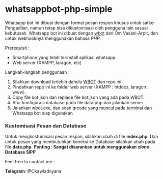# whatsappbot-php-simple
Whatsapp bot ini dibuat dengan format pesan respon khusus untuk satker Pengadilan, namun tetap bisa dikustomisasi oleh pengguna lain sesuai kebutusan. Whatsapp bot ini dibuat dengan [wbot](https://github.com/vasani-arpit/WBOT) dari Om Vasani-Arpit, dan untuk webhooknya menggunakan bahasa _PHP_.

Prerequisit :
* Smartphone yang telah terinstall aplikasi whatsapp
* Web server (XAMPP, laragon, etc) 

Langkah-langkah penggunaan :
1. Silahkan download terlebih dahulu [WBOT](https://github.com/vasani-arpit/WBOT) dan repo ini. 
2. Pindahkan repo ini ke folder web server (XAMPP : htdocs, laragon : www).
3. Copy file bot.json dan replace file bot.json yang ada pada WBOT.
4. Atur konfigurasi database pada file data.php dan jalankan server
5. Jalankan wbot.exe, dan scan qrcode yang muncul pada terminal dan Whatsapp bot siap digunakan
 
 ### Kustomisasi Pesan dan Database
 Untuk mengkostumisasi pesan respon, silahkan ubah di file **index.php**. Dan untuk pesan yang membutuhkan koneksi ke Database silahkan ubah pada file **data.php**. 
 **Penting : Sangat disarankan untuk menggunakan _clone_ Database SIPP**

   Feel free to contact me :

   **Telegram**: @Okawiadnyana
